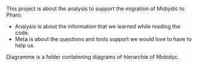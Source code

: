 This project is about the analysis to support the migration of Mobydic to Pharo. 

- Analysis is about the information that we learned while reading the code.
- Meta is about the questions and tools support we would love to have to help us.

Diagramme is a folder containning diagrams of hierarchie of Mobidyc.